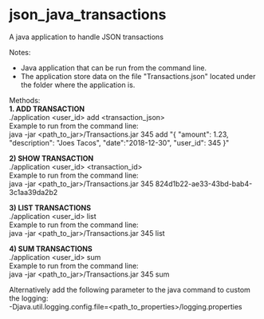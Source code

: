 # json_java_transactions
A java application to handle JSON transactions

Notes:
* Java application that can be run from the command line.
* The application store data on the file "Transactions.json" located under the folder where the application is.

Methods:  
**1. ADD TRANSACTION**  
  ./application <user_id> add <transaction_json>  
Example to run from the command line:  
java -jar <path_to_jar>/Transactions.jar 345 add "{ \"amount\": 1.23, \"description\": \"Joes Tacos\", \"date\":\"2018-12-30\", \"user_id\": 345 }"  

**2) SHOW TRANSACTION**  
  ./application <user_id> <transaction_id>  
Example to run from the command line:  
  java -jar <path_to_jar>/Transactions.jar 345 824d1b22-ae33-43bd-bab4-3c1aa39da2b2  

**3) LIST TRANSACTIONS**  
  ./application <user_id> list  
Example to run from the command line:  
  java -jar <path_to_jar>/Transactions.jar 345 list  
  
**4) SUM TRANSACTIONS**  
  ./application <user_id> sum  
Example to run from the command line:  
  java -jar <path_to_jar>/Transactions.jar 345 sum  

Alternatively add the following parameter to the java command to custom the logging:  
-Djava.util.logging.config.file=<path_to_properties>/logging.properties  
